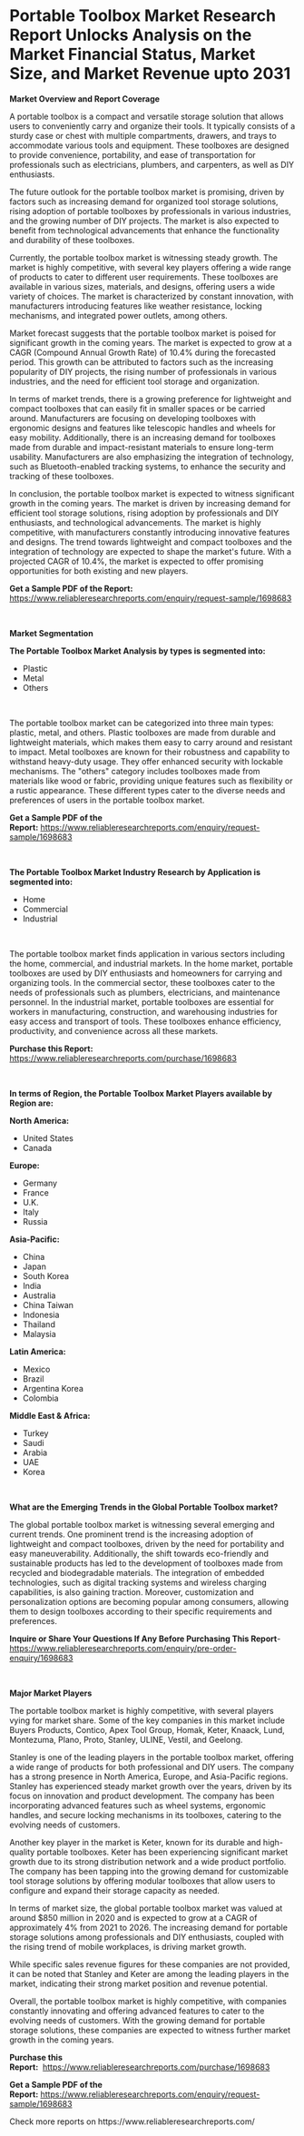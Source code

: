 <p><h1>Portable Toolbox Market Research Report Unlocks Analysis on the Market Financial Status, Market Size, and Market Revenue upto 2031</h1></p><p><strong>Market Overview and Report Coverage</strong></p>
<p><p>A portable toolbox is a compact and versatile storage solution that allows users to conveniently carry and organize their tools. It typically consists of a sturdy case or chest with multiple compartments, drawers, and trays to accommodate various tools and equipment. These toolboxes are designed to provide convenience, portability, and ease of transportation for professionals such as electricians, plumbers, and carpenters, as well as DIY enthusiasts.</p><p>The future outlook for the portable toolbox market is promising, driven by factors such as increasing demand for organized tool storage solutions, rising adoption of portable toolboxes by professionals in various industries, and the growing number of DIY projects. The market is also expected to benefit from technological advancements that enhance the functionality and durability of these toolboxes.</p><p>Currently, the portable toolbox market is witnessing steady growth. The market is highly competitive, with several key players offering a wide range of products to cater to different user requirements. These toolboxes are available in various sizes, materials, and designs, offering users a wide variety of choices. The market is characterized by constant innovation, with manufacturers introducing features like weather resistance, locking mechanisms, and integrated power outlets, among others.</p><p>Market forecast suggests that the portable toolbox market is poised for significant growth in the coming years. The market is expected to grow at a CAGR (Compound Annual Growth Rate) of 10.4% during the forecasted period. This growth can be attributed to factors such as the increasing popularity of DIY projects, the rising number of professionals in various industries, and the need for efficient tool storage and organization.</p><p>In terms of market trends, there is a growing preference for lightweight and compact toolboxes that can easily fit in smaller spaces or be carried around. Manufacturers are focusing on developing toolboxes with ergonomic designs and features like telescopic handles and wheels for easy mobility. Additionally, there is an increasing demand for toolboxes made from durable and impact-resistant materials to ensure long-term usability. Manufacturers are also emphasizing the integration of technology, such as Bluetooth-enabled tracking systems, to enhance the security and tracking of these toolboxes.</p><p>In conclusion, the portable toolbox market is expected to witness significant growth in the coming years. The market is driven by increasing demand for efficient tool storage solutions, rising adoption by professionals and DIY enthusiasts, and technological advancements. The market is highly competitive, with manufacturers constantly introducing innovative features and designs. The trend towards lightweight and compact toolboxes and the integration of technology are expected to shape the market's future. With a projected CAGR of 10.4%, the market is expected to offer promising opportunities for both existing and new players.</p></p>
<p><strong>Get a Sample PDF of the Report:</strong> <a href="https://www.reliableresearchreports.com/enquiry/request-sample/1698683">https://www.reliableresearchreports.com/enquiry/request-sample/1698683</a></p>
<p>&nbsp;</p>
<p><strong>Market Segmentation</strong></p>
<p><strong>The Portable Toolbox Market Analysis by types is segmented into:</strong></p>
<p><ul><li>Plastic</li><li>Metal</li><li>Others</li></ul></p>
<p>&nbsp;</p>
<p><p>The portable toolbox market can be categorized into three main types: plastic, metal, and others. Plastic toolboxes are made from durable and lightweight materials, which makes them easy to carry around and resistant to impact. Metal toolboxes are known for their robustness and capability to withstand heavy-duty usage. They offer enhanced security with lockable mechanisms. The "others" category includes toolboxes made from materials like wood or fabric, providing unique features such as flexibility or a rustic appearance. These different types cater to the diverse needs and preferences of users in the portable toolbox market.</p></p>
<p><strong>Get a Sample PDF of the Report:</strong>&nbsp;<a href="https://www.reliableresearchreports.com/enquiry/request-sample/1698683">https://www.reliableresearchreports.com/enquiry/request-sample/1698683</a></p>
<p>&nbsp;</p>
<p><strong>The Portable Toolbox Market Industry Research by Application is segmented into:</strong></p>
<p><ul><li>Home</li><li>Commercial</li><li>Industrial</li></ul></p>
<p>&nbsp;</p>
<p><p>The portable toolbox market finds application in various sectors including the home, commercial, and industrial markets. In the home market, portable toolboxes are used by DIY enthusiasts and homeowners for carrying and organizing tools. In the commercial sector, these toolboxes cater to the needs of professionals such as plumbers, electricians, and maintenance personnel. In the industrial market, portable toolboxes are essential for workers in manufacturing, construction, and warehousing industries for easy access and transport of tools. These toolboxes enhance efficiency, productivity, and convenience across all these markets.</p></p>
<p><strong>Purchase this Report:</strong>&nbsp; <a href="https://www.reliableresearchreports.com/purchase/1698683">https://www.reliableresearchreports.com/purchase/1698683</a></p>
<p>&nbsp;</p>
<p><strong>In terms of Region, the Portable Toolbox Market Players available by Region are:</strong></p>
<p>
    <p> <strong> North America: </strong>
        <ul>
            <li>United States</li>
            <li>Canada</li>
        </ul>
        </p> 
    <p> <strong> Europe: </strong>
        <ul>
            <li>Germany</li>
            <li>France</li>
            <li>U.K.</li>
            <li>Italy</li>
            <li>Russia</li>
        </ul>
        </p> 
    <p> <strong> Asia-Pacific: </strong>
        <ul>
            <li>China</li>
            <li>Japan</li>
            <li>South Korea</li>
            <li>India</li>
            <li>Australia</li>
            <li>China Taiwan</li>
            <li>Indonesia</li>
            <li>Thailand</li>
            <li>Malaysia</li>
        </ul>
        </p> 
    <p> <strong> Latin America: </strong>
        <ul>
            <li>Mexico</li>
            <li>Brazil</li>
            <li>Argentina Korea</li>
            <li>Colombia</li>
        </ul>
        </p> 
    <p> <strong> Middle East & Africa: </strong>
        <ul>
            <li>Turkey</li>
            <li>Saudi</li>
            <li>Arabia</li>
            <li>UAE</li>
            <li>Korea</li>
        </ul>
    </p>
    </p>
<p>&nbsp;</p>
<p><strong>What are the Emerging Trends in the Global Portable Toolbox market?</strong></p>
<p><p>The global portable toolbox market is witnessing several emerging and current trends. One prominent trend is the increasing adoption of lightweight and compact toolboxes, driven by the need for portability and easy maneuverability. Additionally, the shift towards eco-friendly and sustainable products has led to the development of toolboxes made from recycled and biodegradable materials. The integration of embedded technologies, such as digital tracking systems and wireless charging capabilities, is also gaining traction. Moreover, customization and personalization options are becoming popular among consumers, allowing them to design toolboxes according to their specific requirements and preferences.</p></p>
<p><strong>Inquire or Share Your Questions If Any Before Purchasing This Report</strong>- <a href="https://www.reliableresearchreports.com/enquiry/pre-order-enquiry/1698683">https://www.reliableresearchreports.com/enquiry/pre-order-enquiry/1698683</a></p>
<p>&nbsp;</p>
<p><strong>Major Market Players</strong></p>
<p><p>The portable toolbox market is highly competitive, with several players vying for market share. Some of the key companies in this market include Buyers Products, Contico, Apex Tool Group, Homak, Keter, Knaack, Lund, Montezuma, Plano, Proto, Stanley, ULINE, Vestil, and Geelong.</p><p>Stanley is one of the leading players in the portable toolbox market, offering a wide range of products for both professional and DIY users. The company has a strong presence in North America, Europe, and Asia-Pacific regions. Stanley has experienced steady market growth over the years, driven by its focus on innovation and product development. The company has been incorporating advanced features such as wheel systems, ergonomic handles, and secure locking mechanisms in its toolboxes, catering to the evolving needs of customers.</p><p>Another key player in the market is Keter, known for its durable and high-quality portable toolboxes. Keter has been experiencing significant market growth due to its strong distribution network and a wide product portfolio. The company has been tapping into the growing demand for customizable tool storage solutions by offering modular toolboxes that allow users to configure and expand their storage capacity as needed.</p><p>In terms of market size, the global portable toolbox market was valued at around $850 million in 2020 and is expected to grow at a CAGR of approximately 4% from 2021 to 2026. The increasing demand for portable storage solutions among professionals and DIY enthusiasts, coupled with the rising trend of mobile workplaces, is driving market growth.</p><p>While specific sales revenue figures for these companies are not provided, it can be noted that Stanley and Keter are among the leading players in the market, indicating their strong market position and revenue potential.</p><p>Overall, the portable toolbox market is highly competitive, with companies constantly innovating and offering advanced features to cater to the evolving needs of customers. With the growing demand for portable storage solutions, these companies are expected to witness further market growth in the coming years.</p></p>
<p><strong>Purchase this Report:</strong>&nbsp;&nbsp;<a href="https://www.reliableresearchreports.com/purchase/1698683">https://www.reliableresearchreports.com/purchase/1698683</a></p>
<p></p>
<p><strong>Get a Sample PDF of the Report:</strong>&nbsp;<a href="https://www.reliableresearchreports.com/enquiry/request-sample/1698683">https://www.reliableresearchreports.com/enquiry/request-sample/1698683</a></p>
<p>Check more reports on https://www.reliableresearchreports.com/</p>